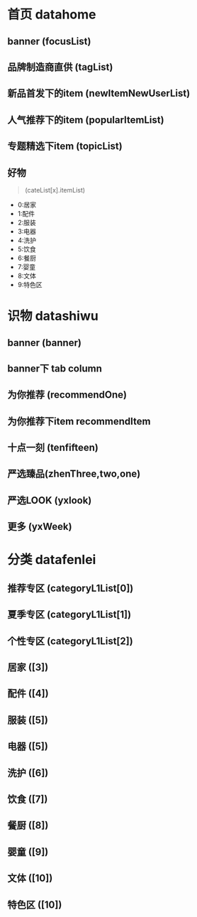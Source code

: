 # 首页 datahome

## banner (focusList)

## 品牌制造商直供 (tagList)

## 新品首发下的item (newItemNewUserList)

## 人气推荐下的item (popularItemList)

## 专题精选下item (topicList)

## 好物

> (cateList[x].itemList)

* 0:居家
* 1:配件
* 2:服装
* 3:电器
* 4:洗护
* 5:饮食
* 6:餐厨
* 7:婴童
* 8:文体
* 9:特色区

# 识物 datashiwu

## banner (banner)

## banner下 tab column

## 为你推荐 (recommendOne)

## 为你推荐下item recommendItem

## 十点一刻 (tenfifteen)

## 严选臻品(zhenThree,two,one)

## 严选LOOK (yxlook)

## 更多 (yxWeek)

# 分类 datafenlei

## 推荐专区 (categoryL1List[0])

## 夏季专区 (categoryL1List[1])

## 个性专区 (categoryL1List[2])

## 居家 ([3])

## 配件 ([4])

## 服装 ([5])

## 电器 ([5])

## 洗护 ([6])

## 饮食 ([7])

## 餐厨 ([8])

## 婴童 ([9])

## 文体 ([10])

## 特色区 ([10])
